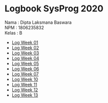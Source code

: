 # Logbook SysProg 2020

Nama : Dipta Laksmana Baswara<br>
NPM : 1806235832<br>
Kelas : B

- [Log Week 01](week-1/1806235832_Dipta_week_1.md)
- [Log Week 02](week-2/1806235832_Dipta_week_2.md)
- [Log Week 03](week-3/1806235832_Dipta_week_3.md)
- [Log Week 04](week-4/1806235832_Dipta_week_4.md)
- [Log Week 05](week-5/1806235832_Dipta_week_5.md)
- [Log Week 06](week-6/1806235832_Dipta_week_6.md)
- [Log Week 07](week-7/1806235832_Dipta_week_7.md)
- [Log Week 10](week-10/1806235832_Dipta_week_10.md)
- [Log Week 11](week-11/1806235832_Dipta_week_11.md)
- [Log Week 12](week-12/1806235832_Dipta_week_12.md)
- [Log Week 13](week-13/1806235832_Dipta_week_13.md)
